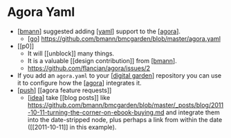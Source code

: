 # Agora Yaml

- [[bmann]] suggested adding [[yaml]] support to the [[agora]].
  - [[go]] https://github.com/bmann/bmcgarden/blob/master/agora.yaml
- [[p0]]
  - It will [[unblock]] many things.
  - It is a valuable [[design contribution]] from [[bmann]].
  - https://github.com/flancian/agora/issues/2
- If you add an ```agora.yaml``` to your [[digital garden]] repository you can use it to configure how the [[agora]] integrates it.
- [[push]] [[agora feature requests]]
  - [[idea]] take [[blog posts]] like https://github.com/bmann/bmcgarden/blob/master/_posts/blog/2011-10-11-turning-the-corner-on-ebook-buying.md and integrate them into the date-stripped node, plus perhaps a link from within the date ([[2011-10-11]] in this example).


[//begin]: # "Autogenerated link references for markdown compatibility"
[bmann]: bmann "Bmann"
[yaml]: yaml "Yaml"
[agora]: agora "Agora"
[go]: go "Go"
[digital garden]: digital-garden "Digital Garden"
[push]: push "Push"
[idea]: idea "Idea"
[//end]: # "Autogenerated link references"